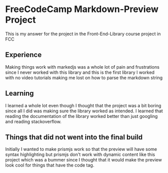 # FreeCodeCamp Markdown-Preview Project

This is my answer for the project in the Front-End-Library course project in FCC

## Experience

Making things work with markedjs was a whole lot of pain and frustrations since I never worked with this library and this is the first library I worked with no video tutorials making me lost on how to parse the markdown string

## Learning

I learned a whole lot even though I thought that the project was a bit boring since all I did was making sure the library worked as intended. I learned that reading the documentation of the library worked better than just googling and reading stackoverflow.

## Things that did not went into the final build

Initially I wanted to make prismjs work so that the preview will have some syntax highlighting but prismjs don't work with dynamic content like this project which was a bummer since I thought that it would make the preview look cool for things that have the code tag.
